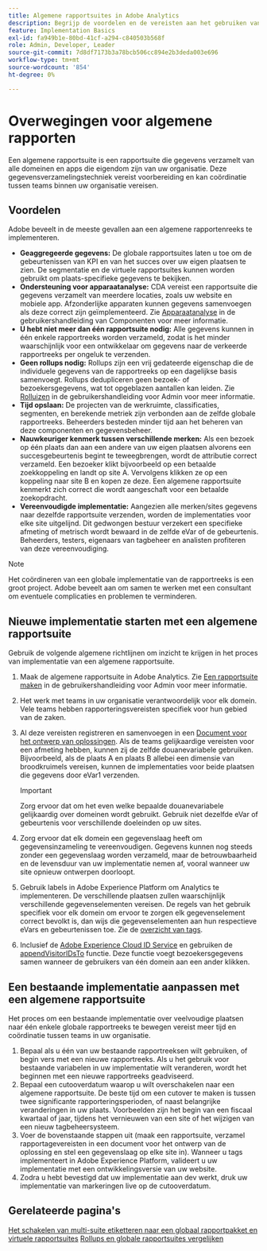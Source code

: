 ```yaml
---
title: Algemene rapportsuites in Adobe Analytics
description: Begrijp de voordelen en de vereisten aan het gebruiken van een globale rapportreeks.
feature: Implementation Basics
exl-id: fa949b1e-80bd-41cf-a294-c840503b568f
role: Admin, Developer, Leader
source-git-commit: 7d8df7173b3a78bcb506cc894e2b3deda003e696
workflow-type: tm+mt
source-wordcount: '854'
ht-degree: 0%

---
```


# Overwegingen voor algemene rapporten

Een algemene rapportsuite is een rapportsuite die gegevens verzamelt van alle domeinen en apps die eigendom zijn van uw organisatie. Deze gegevensverzamelingstechniek vereist voorbereiding en kan coördinatie tussen teams binnen uw organisatie vereisen.

## Voordelen

Adobe beveelt in de meeste gevallen aan een algemene rapportenreeks te implementeren.

* **Geaggregeerde gegevens:** De globale rapportsuites laten u toe om de gebeurtenissen van KPI en van het succes over uw eigen plaatsen te zien. De segmentatie en de virtuele rapportsuites kunnen worden gebruikt om plaats-specifieke gegevens te bekijken.
* **Ondersteuning voor apparaatanalyse:** CDA vereist een rapportsuite die gegevens verzamelt van meerdere locaties, zoals uw website en mobiele app. Afzonderlijke apparaten kunnen gegevens samenvoegen als deze correct zijn geïmplementeerd. Zie [Apparaatanalyse](../../components/cda/overview.md) in de gebruikershandleiding van Componenten voor meer informatie.
* **U hebt niet meer dan één rapportsuite nodig:** Alle gegevens kunnen in één enkele rapportreeks worden verzameld, zodat is het minder waarschijnlijk voor een ontwikkelaar om gegevens naar de verkeerde rapportreeks per ongeluk te verzenden.
* **Geen rollups nodig:** Rollups zijn een vrij gedateerde eigenschap die de individuele gegevens van de rapportreeks op een dagelijkse basis samenvoegt. Rollups dedupliceren geen bezoek- of bezoekersgegevens, wat tot opgeblazen aantallen kan leiden. Zie [Rolluizen](../../admin/admin/c-manage-report-suites/rollup-report-suite.md) in de gebruikershandleiding voor Admin voor meer informatie.
* **Tijd opslaan:** De projecten van de werkruimte, classificaties, segmenten, en berekende metriek zijn verbonden aan de zelfde globale rapportreeks. Beheerders besteden minder tijd aan het beheren van deze componenten en gegevensbeheer.
* **Nauwkeuriger kenmerk tussen verschillende merken:** Als een bezoek op één plaats dan aan een andere van uw eigen plaatsen alvorens een succesgebeurtenis begint te teweegbrengen, wordt de attributie correct verzameld. Een bezoeker klikt bijvoorbeeld op een betaalde zoekkoppeling en landt op site A. Vervolgens klikken ze op een koppeling naar site B en kopen ze deze. Een algemene rapportsuite kenmerkt zich correct die wordt aangeschaft voor een betaalde zoekopdracht.
* **Vereenvoudigde implementatie:** Aangezien alle merken/sites gegevens naar dezelfde rapportsuite verzenden, worden de implementaties voor elke site uitgelijnd. Dit gedwongen bestuur verzekert een specifieke afmeting of metrisch wordt bewaard in de zelfde eVar of de gebeurtenis. Beheerders, testers, eigenaars van tagbeheer en analisten profiteren van deze vereenvoudiging.

>[!NOTE]
>
>Het coördineren van een globale implementatie van de rapportreeks is een groot project. Adobe beveelt aan om samen te werken met een consultant om eventuele complicaties en problemen te verminderen.

## Nieuwe implementatie starten met een algemene rapportsuite

Gebruik de volgende algemene richtlijnen om inzicht te krijgen in het proces van implementatie van een algemene rapportsuite.

1. Maak de algemene rapportsuite in Adobe Analytics. Zie [Een rapportsuite maken](/help/admin/admin/c-manage-report-suites/c-new-report-suite/t-create-a-report-suite.md) in de gebruikershandleiding voor Admin voor meer informatie.
1. Het werk met teams in uw organisatie verantwoordelijk voor elk domein. Vele teams hebben rapporteringsvereisten specifiek voor hun gebied van de zaken.
1. Al deze vereisten registreren en samenvoegen in een [Document voor het ontwerp van oplossingen](solution-design.md). Als de teams gelijkaardige vereisten voor een afmeting hebben, kunnen zij de zelfde douanevariabele gebruiken. Bijvoorbeeld, als de plaats A en plaats B allebei een dimensie van broodkruimels vereisen, kunnen de implementaties voor beide plaatsen die gegevens door eVar1 verzenden.

   >[!IMPORTANT]
   >
   >Zorg ervoor dat om het even welke bepaalde douanevariabele gelijkaardig over domeinen wordt gebruikt. Gebruik niet dezelfde eVar of gebeurtenis voor verschillende doeleinden op uw sites.
1. Zorg ervoor dat elk domein een gegevenslaag heeft om gegevensinzameling te vereenvoudigen. Gegevens kunnen nog steeds zonder een gegevenslaag worden verzameld, maar de betrouwbaarheid en de levensduur van uw implementatie nemen af, vooral wanneer uw site opnieuw ontwerpen doorloopt.
1. Gebruik labels in Adobe Experience Platform om Analytics te implementeren. De verschillende plaatsen zullen waarschijnlijk verschillende gegevenselementen vereisen. De regels van het gebruik specifiek voor elk domein om ervoor te zorgen elk gegevenselement correct bevolkt is, dan wijs die gegevenselementen aan hun respectieve eVars en gebeurtenissen toe. Zie de [overzicht van tags](https://experienceleague.adobe.com/docs/experience-platform/tags/home.html?lang=nl-NL).
1. Inclusief de [Adobe Experience Cloud ID Service](https://experienceleague.adobe.com/docs/id-service/using/home.html?lang=nl-NL) en gebruiken de [appendVisitorIDsTo](https://experienceleague.adobe.com/docs/id-service/using/id-service-api/methods/appendvisitorid.html?lang=nl-NL) functie. Deze functie voegt bezoekersgegevens samen wanneer de gebruikers van één domein aan een ander klikken.

## Een bestaande implementatie aanpassen met een algemene rapportsuite

Het proces om een bestaande implementatie over veelvoudige plaatsen naar één enkele globale rapportreeks te bewegen vereist meer tijd en coördinatie tussen teams in uw organisatie.

1. Bepaal als u één van uw bestaande rapportreeksen wilt gebruiken, of begin vers met een nieuwe rapportreeks. Als u het gebruik voor bestaande variabelen in uw implementatie wilt veranderen, wordt het beginnen met een nieuwe rapportreeks geadviseerd.
2. Bepaal een cutooverdatum waarop u wilt overschakelen naar een algemene rapportsuite. De beste tijd om een cutover te maken is tussen twee significante rapporteringsperioden, of naast belangrijke veranderingen in uw plaats. Voorbeelden zijn het begin van een fiscaal kwartaal of jaar, tijdens het vernieuwen van een site of het wijzigen van een nieuw tagbeheersysteem.
3. Voer de bovenstaande stappen uit (maak een rapportsuite, verzamel rapportagevereisten in een document voor het ontwerp van de oplossing en stel een gegevenslaag op elke site in). Wanneer u tags implementeert in Adobe Experience Platform, valideert u uw implementatie met een ontwikkelingsversie van uw website.
4. Zodra u hebt bevestigd dat uw implementatie aan dev werkt, druk uw implementatie van markeringen live op de cutooverdatum.

## Gerelateerde pagina&#39;s

[Het schakelen van multi-suite etiketteren naar een globaal rapportpakket en virtuele rapportsuites](../../components/vrs/vrs-considerations.md)
[Rollups en globale rapportsuites vergelijken](../../admin/admin/c-manage-report-suites/rollup-report-suite.md)
